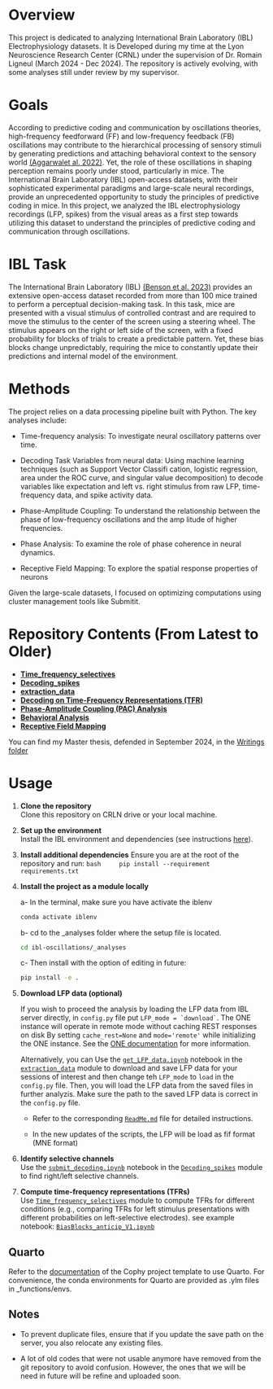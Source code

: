 
# Overview

This project is dedicated to analyzing International Brain Laboratory (IBL) Electrophysiology datasets. It is Developed during my time at the Lyon Neuroscience Research Center (CRNL) under the supervision of Dr. Romain Ligneul (March 2024 - Dec 2024). The repository is actively evolving, with some analyses still under review by my supervisor.

# Goals

According to predictive coding and communication by oscillations theories, high-frequency feedforward (FF) and low-frequency feedback (FB) oscillations may contribute to the hierarchical processing of sensory stimuli by generating predictions and attaching behavioral context to the sensory world [(Aggarwalet al. 2022)](https://www.nature.com/articles/s41467-022-32378-x). Yet, the role of these oscillations in shaping perception remains poorly under stood, particularly in mice. The International Brain Laboratory (IBL) open-access datasets, with their sophisticated experimental paradigms and large-scale neural recordings, provide an unprecedented opportunity to study the principles of predictive coding in mice. In this project, we analyzed the IBL electrophysiology recordings (LFP, spikes) from the visual areas as a first step towards utilizing this dataset to understand the principles of predictive coding and communication through oscillations.

# IBL Task

The International Brain Laboratory (IBL) [(Benson et al. 2023)](https://www.biorxiv.org/content/10.1101/2023.07.04.547681v2.abstract) provides an extensive open-access dataset recorded from more than 100 mice trained to perform a perceptual decision-making task. In this task, mice are presented with a visual stimulus of controlled contrast and are required to move the stimulus to the center of the screen using a steering wheel. The stimulus appears on the right or left side of the screen, with a fixed probability for blocks of trials to create a predictable pattern. Yet, these bias blocks change unpredictably, requiring the mice to constantly update their predictions and internal model of the environment.

# Methods

The project relies on a data processing pipeline built with Python. The key analyses include:

-   Time-frequency analysis: To investigate neural oscillatory patterns over time.

-   Decoding Task Variables from neural data: Using machine learning techniques (such as Support Vector Classifi cation, logistic regression, area under the ROC curve, and singular value decomposition) to decode variables like expectation and left vs. right stimulus from raw LFP, time-frequency data, and spike activity data.

-   Phase-Amplitude Coupling: To understand the relationship between the phase of low-frequency oscillations and the amp litude of higher frequencies.

-   Phase Analysis: To examine the role of phase coherence in neural dynamics.

-   Receptive Field Mapping: To explore the spatial response properties of neurons

Given the large-scale datasets, I focused on optimizing computations using cluster management tools like Submitit.

# Repository Contents (From Latest to Older)


-   [**Time_frequency_selectives**](./Time_frequency_selectives/)
-   [**Decoding_spikes**](./Decoding_spikes/)
-   [**extraction_data**](./extraction_data/)
-   [**Decoding on Time-Frequency Representations (TFR)**](./decoding_onTFR/)
-   [**Phase-Amplitude Coupling (PAC) Analysis**](./Phase_amplitude_coupling(PAC)/)
-   [**Behavioral Analysis**](./behavioral_analysis/)
-   [**Receptive Field Mapping**](./Receptive_field_mapping/)

You can find my Master thesis, defended in September 2024, in the [Writings folder](./Writings/)


# Usage

1.  **Clone the repository**\
    Clone this repository on CRLN drive or your local machine.

2.  **Set up the environment**\
    Install the IBL environment and dependencies (see instructions [here](https://github.com/int-brain-lab/iblenv)).

3.  **Install additional dependencies** Ensure you are at the root of the repository and run: `bash     pip install --requirement requirements.txt`

4.  **Install the project as a module locally**

    a- In the terminal, make sure you have activate the iblenv

    ``` bash
    conda activate iblenv
    ```

    b- cd to the \_analyses folder where the setup file is located.

    ``` bash
    cd ibl-oscillations/_analyses
    ```

    c- Then install with the option of editing in future:

    ``` bash
    pip install -e .
    ```

5.  **Download LFP data (optional)**

    If you wish to proceed the analysis by loading the LFP data from IBL server directly, in `config.py` file put `` LFP_mode = `download` ``.  The ONE instance will operate in remote mode without caching REST responses on disk By setting `cache_rest=None` and `mode='remote'` while initializing the ONE instance. See the [ONE documentation](https://int-brain-lab.github.io/ONE/notebooks/one_modes.html) for more information.

    Alternatively, you can Use the [`get_LFP_data.ipynb`](_analyses/extraction_data/get_LFP_data.ipynb) notebook in the [`extraction_data`](_analyses/extraction_data) module to download and save LFP data for your sessions of interest and then change teh `LFP_mode` to `load` in the `config.py` file. Then, you will load the LFP data from the saved files in further analyzis. Make sure the path to the saved LFP data is correct in the `config.py` file.

    -   Refer to the corresponding [`ReadMe.md`](_analyses/extraction_data/ReadMe.md) file for detailed instructions.

    -   In the new updates of the scripts, the LFP will be load as fif format (MNE format)

6.  **Identify selective channels**\
    Use the [`submit_decoding.ipynb`](_analyses/Decoding_spikes/submit_decoding.ipynb) notebook in the [`Decoding_spikes`](_analyses/Decoding_spikes) module to find right/left selective channels.

7.  **Compute time-frequency representations (TFRs)**\
    Use [`Time_frequency_selectives`](_analyses/Time_frequency_selectives) module to compute TFRs for different conditions (e.g., comparing TFRs for left stimulus presentations with different probabilities on left-selective electrodes).
    see example notebook: [`BiasBlocks_anticip_V1.ipynb`](_analyses/Time_frequency_selectives/BiasBlocks_anticip_V1.ipynb) 

## Quarto

Refer to the [documentation](https://cophyteam.github.io/project-template/about.html) of the Cophy project template to use Quarto. For convenience, the conda environments for Quarto are provided as .ylm files in \_functions/envs.

## Notes

-   To prevent duplicate files, ensure that if you update the save path on the server, you also relocate any existing files.

-   A lot of old codes that were not usable anymore have removed from the git repository to avoid confusion. However, the ones that we will be need in future will be refine and uploaded soon.
